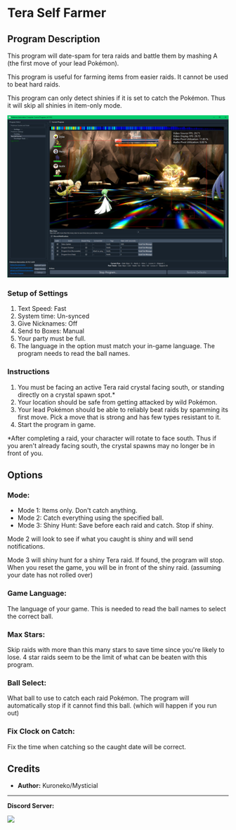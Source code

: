 # Tera Self Farmer

## Program Description

This program will date-spam for tera raids and battle them by mashing A (the first move of your lead Pokémon).

This program is useful for farming items from easier raids. It cannot be used to beat hard raids.

This program can only detect shinies if it is set to catch the Pokémon. Thus it will skip all shinies in item-only mode.

<img src="images/TeraSelfFarmer-0.png">

### Setup of Settings

1. Text Speed: Fast
2. System time: Un-synced
3. Give Nicknames: Off
4. Send to Boxes: Manual
5. Your party must be full.
6. The language in the option must match your in-game language. The program needs to read the ball names.

### Instructions

1. You must be facing an active Tera raid crystal facing south, or standing directly on a crystal spawn spot.*
2. Your location should be safe from getting attacked by wild Pokémon.
3. Your lead Pokémon should be able to reliably beat raids by spamming its first move. Pick a move that is strong and has few types resistant to it.
4. Start the program in game.

*After completing a raid, your character will rotate to face south. Thus if you aren't already facing south, the crystal spawns may no longer be in front of you.


## Options

### Mode:

- Mode 1: Items only. Don't catch anything.
- Mode 2: Catch everything using the specified ball.
- Mode 3: Shiny Hunt: Save before each raid and catch. Stop if shiny.

Mode 2 will look to see if what you caught is shiny and will send notifications.

Mode 3 will shiny hunt for a shiny Tera raid. If found, the program will stop. When you reset the game, you will be in front of the shiny raid. (assuming your date has not rolled over)


### Game Language:

The language of your game. This is needed to read the ball names to select the correct ball.


### Max Stars:

Skip raids with more than this many stars to save time since you're likely to lose. 4 star raids seem to be the limit of what can be beaten with this program.


### Ball Select:

What ball to use to catch each raid Pokémon. The program will automatically stop if it cannot find this ball. (which will happen if you run out)


### Fix Clock on Catch:

Fix the time when catching so the caught date will be correct.


## Credits

- **Author:** Kuroneko/Mysticial

<hr>

**Discord Server:** 

[<img src="https://canary.discordapp.com/api/guilds/695809740428673034/widget.png?style=banner2">](https://discord.gg/cQ4gWxN)


